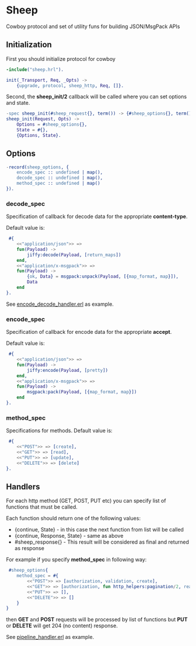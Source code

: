 # Sheep

Cowboy protocol and set of utility funs for building JSON/MsgPack APIs


## Initialization

First you should initialize protocol for cowboy

```erlang
-include("sheep.hrl").

init(_Transport, Req, _Opts) ->
    {upgrade, protocol, sheep_http, Req, []}.
```

Second, the **sheep_init/2** callback will be called where you can set options and state.

```erlang
-spec sheep_init(#sheep_request{}, term()) -> {#sheep_options{}, term()}.
sheep_init(Request, Opts) ->
    Options = #sheep_options{},
    State = #{},
    {Options, State}.
```


## Options

```erlang
-record(sheep_options, {
    encode_spec :: undefined | map(),
    decode_spec :: undefined | map(),
    method_spec :: undefined | map()
}).
```


### decode_spec

Specification of callback for decode data for the appropriate **content-type**.

Default value is:

```erlang
 #{
    <<"application/json">> =>
    fun(Payload) ->
        jiffy:decode(Payload, [return_maps])
    end,
    <<"application/x-msgpack">> =>
    fun(Payload) ->
        {ok, Data} = msgpack:unpack(Payload, [{map_format, map}]),
        Data
    end
}.
```

See [encode_decode_handler.erl](./test/sheep_http_SUITE_data/encode_decode_handler.erl) as example.


### encode_spec

Specification of callback for encode data for the appropriate **accept**.

Default value is:

```erlang
 #{
    <<"application/json">> =>
    fun(Payload) ->
        jiffy:encode(Payload, [pretty])
    end,
    <<"application/x-msgpack">> =>
    fun(Payload) ->
        msgpack:pack(Payload, [{map_format, map}])
    end
}.
```


### method_spec

Specifications for methods. Default value is:

```erlang
 #{
    <<"POST">> => [create],
    <<"GET">> => [read],
    <<"PUT">> => [update],
    <<"DELETE">> => [delete]
}.
```


## Handlers

For each http method (GET, POST, PUT etc) you can specify list of functions that must be called.

Each function should return one of the following values:

* {continue, State} - in this case the next function from list will be called
* {continue, Response, State} - same as above
* #sheep_response{} - This result will be considered as final and returned as response

For example if you specify **method_spec** in following way:

```erlang
 #sheep_options{
    method_spec = #{
        <<"POST">> => [authorization, validation, create],
        <<"GET">> => [authorization, fun http_helpers:pagination/2, read],
        <<"PUT">> => [],
        <<"DELETE">> => []
    }
}
```

then **GET** and **POST** requests will be processed by list of functions
but **PUT** or **DELETE** will get 204 (no content) response.

See [pipeline_handler.erl](./test/sheep_http_SUITE_data/pipeline_handler.erl) as example.
